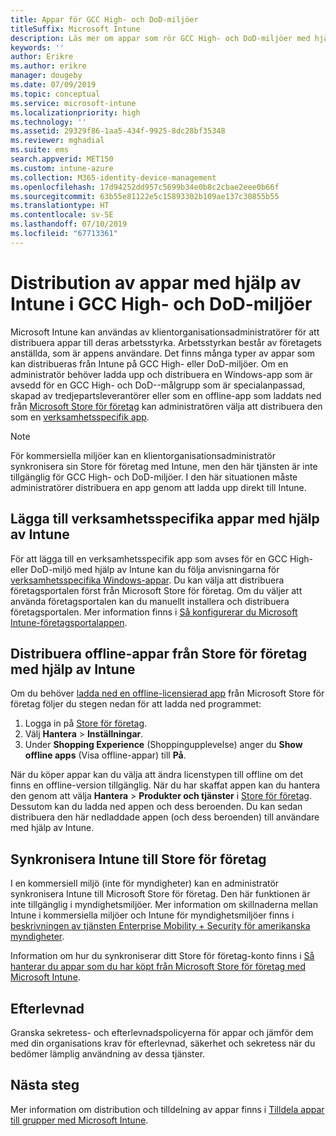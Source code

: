 ```yaml
---
title: Appar för GCC High- och DoD-miljöer
titleSuffix: Microsoft Intune
description: Läs mer om appar som rör GCC High- och DoD-miljöer med hjälp av Microsoft Intune.
keywords: ''
author: Erikre
ms.author: erikre
manager: dougeby
ms.date: 07/09/2019
ms.topic: conceptual
ms.service: microsoft-intune
ms.localizationpriority: high
ms.technology: ''
ms.assetid: 29329f86-1aa5-434f-9925-8dc28bf35348
ms.reviewer: mghadial
ms.suite: ems
search.appverid: MET150
ms.custom: intune-azure
ms.collection: M365-identity-device-management
ms.openlocfilehash: 17d94252dd957c5699b34e0b8c2cbae2eee0b66f
ms.sourcegitcommit: 63b55e81122e5c15893302b109ae137c30855b55
ms.translationtype: HT
ms.contentlocale: sv-SE
ms.lasthandoff: 07/10/2019
ms.locfileid: "67713361"
---
```

# <a name="deploying-apps-using-intune-on-the-gcc-high-and-dod-environments"></a>Distribution av appar med hjälp av Intune i GCC High- och DoD-miljöer 

Microsoft Intune kan användas av klientorganisationsadministratörer för att distribuera appar till deras arbetsstyrka. Arbetsstyrkan består av företagets anställda, som är appens användare. Det finns många typer av appar som kan distribueras från Intune på GCC High- eller DoD-miljöer. Om en administratör behöver ladda upp och distribuera en Windows-app som är avsedd för en GCC High- och DoD--målgrupp som är specialanpassad, skapad av tredjepartsleverantörer eller som en offline-app som laddats ned från [Microsoft Store för företag](https://businessstore.microsoft.com/store) kan administratören välja att distribuera den som en [verksamhetsspecifik app](apps-add.md#app-types-in-microsoft-intune).  

> [!NOTE]
> För kommersiella miljöer kan en klientorganisationsadministratör synkronisera sin Store för företag med Intune, men den här tjänsten är inte tillgänglig för GCC High- och DoD-miljöer. I den här situationen måste administratörer distribuera en app genom att ladda upp direkt till Intune.  

## <a name="add-line-of-business-apps-using-intune"></a>Lägga till verksamhetsspecifika appar med hjälp av Intune 

För att lägga till en verksamhetsspecifik app som avses för en GCC High- eller DoD-miljö med hjälp av Intune kan du följa anvisningarna för [verksamhetsspecifika Windows-appar](lob-apps-windows.md). Du kan välja att distribuera företagsportalen först från Microsoft Store för företag. Om du väljer att använda företagsportalen kan du manuellt installera och distribuera företagsportalen. Mer information finns i [Så konfigurerar du Microsoft Intune-företagsportalappen](company-portal-app.md). 

## <a name="distribute-offline-apps-from-the-store-for-business-using-intune"></a>Distribuera offline-appar från Store för företag med hjälp av Intune  

Om du behöver [ladda ned en offline-licensierad app](https://docs.microsoft.com/microsoft-store/distribute-offline-apps#download-an-offline-licensed-app) från Microsoft Store för företag följer du stegen nedan för att ladda ned programmet: 

1. Logga in på [Store för företag](https://businessstore.microsoft.com/).
2. Välj **Hantera** > **Inställningar**.
3. Under **Shopping Experience** (Shoppingupplevelse) anger du **Show offline apps** (Visa offline-appar) till **På**.

När du köper appar kan du välja att ändra licenstypen till offline om det finns en offline-version tillgänglig. När du har skaffat appen kan du hantera den genom att välja **Hantera** > **Produkter och tjänster** i [Store för företag](https://businessstore.microsoft.com/). Dessutom kan du ladda ned appen och dess beroenden. Du kan sedan distribuera den här nedladdade appen (och dess beroenden) till användare med hjälp av Intune.  

## <a name="syncing-intune-to-the-store-for-business"></a>Synkronisera Intune till Store för företag 

I en kommersiell miljö (inte för myndigheter) kan en administratör synkronisera Intune till Microsoft Store för företag. Den här funktionen är inte tillgänglig i myndighetsmiljöer. Mer information om skillnaderna mellan Intune i kommersiella miljöer och Intune för myndighetsmiljöer finns i [beskrivningen av tjänsten Enterprise Mobility + Security för amerikanska myndigheter](https://docs.microsoft.com/enterprise-mobility-security/solutions/ems-govt-service-description).  

Information om hur du synkroniserar ditt Store för företag-konto finns i [Så hanterar du appar som du har köpt från Microsoft Store för företag med Microsoft Intune](windows-store-for-business.md).  

## <a name="compliance"></a>Efterlevnad 

Granska sekretess- och efterlevnadspolicyerna för appar och jämför dem med din organisations krav för efterlevnad, säkerhet och sekretess när du bedömer lämplig användning av dessa tjänster.   

## <a name="next-steps"></a>Nästa steg

Mer information om distribution och tilldelning av appar finns i [Tilldela appar till grupper med Microsoft Intune](apps-deploy.md).

 
